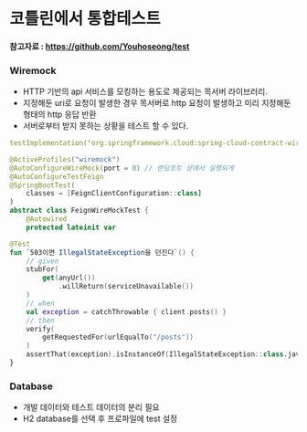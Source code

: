 # 코틀린에서 통합테스트
#### 참고자료 : https://github.com/Youhoseong/test

### Wiremock
- HTTP 기반의 api 서비스를 모킹하는 용도로 제공되는 목서버 라이브러리.
- 지정해둔 uri로 요청이 발생한 경우 목서버로 http 요청이 발생하고 미리 지정해둔 형태의 http 응답 반환
- 서버로부터 받지 못하는 상황을 테스트 할 수 있다. 

```yaml
testImplementation("org.springframework.cloud:spring-cloud-contract-wiremock")
```

```kotlin
@ActiveProfiles("wiremock")
@AutoConfigureWireMock(port = 0) // 랜덤포트 상에서 실행되게 
@AutoConfigureTestFeign
@SpringBootTest(
    classes = [FeignClientConfiguration::class]
)
abstract class FeignWireMockTest {
    @Autowired
    protected lateinit var 
```

```kotlin
@Test
fun `503이면 IllegalStateException을 던진다`() {
    // given
    stubFor(
        get(anyUrl())
            .willReturn(serviceUnavailable())
    )
    // when
    val exception = catchThrowable { client.posts() }
    // then
    verify(
        getRequestedFor(urlEqualTo("/posts"))
    )
    assertThat(exception).isInstanceOf(IllegalStateException::class.java)
}
```

### Database
- 개발 데이터와 테스트 데이터의 분리 필요 
- H2 database를 선택 후 프로파일에 test 설정
